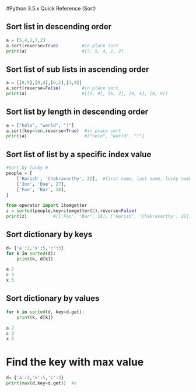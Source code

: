 #Python 3.5.x Quick Reference (Sort)

## Sort list in descending order
````python
a = [5,4,2,7,2]
a.sort(reverse=True)         #in place sort
print(a)                     #[7, 5, 4, 2, 2]
````

## Sort list of sub lists in ascending order
````python
a = [[8,9],[8,4],[6,2],[1,9]]
a.sort(reverse=False)        #in place sort
print(a)                     #[[1, 9], [6, 2], [8, 4], [8, 9]] 
````

## Sort list by length in descending order
````python
a = ["helo", "world", "!"]
a.sort(key=len,reverse=True)  #in place sort
print(a)                      #["helo", "world", "!"]
````

## Sort list of list by a specific index value
```python
#Sort by lucky #
people = [
    ['Harish', 'Chakravarthy', 22],  #first name, last name, lucky number
    ['Jon', 'Doe', 27],
    ['Foo', 'Bar', 18],
]

from operator import itemgetter
z = sorted(people,key=itemgetter(2),reverse=False)
print(z)          #[['Foo', 'Bar', 18], ['Harish', 'Chakravarthy', 22], ['Jon', 'Doe', 27]]
````

## Sort dictionary by keys
```python
d= {'a':2,'x':5,'c':3}
for k in sorted(d):
	print(k, d[k])

a 2
c 3
x 5	
````


## Sort dictionary by values
```python
for k in sorted(d, key=d.get):
	print(k, d[k])

a 2
c 3
x 5
````

# Find the key with max value
```python
d= {'a':2,'x':5,'c':3}
print(max(d,key=d.get))  #x
```


